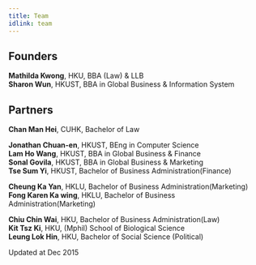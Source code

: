 ```yaml
---
title: Team
idlink: team
---
```

## Founders
**Mathilda Kwong**, HKU, BBA (Law) & LLB  
**Sharon Wun**, HKUST, BBA in Global Business & Information System

## Partners
**Chan Man Hei**, CUHK, Bachelor of Law

**Jonathan Chuan-en**, HKUST, BEng in Computer Science  
**Lam Ho Wang**, HKUST, BBA in Global Business & Finance  
**Sonal Govila**, HKUST, BBA in Global Business & Marketing  
**Tse Sum Yi**, HKUST, Bachelor of Business Administration(Finance)

**Cheung Ka Yan**, HKLU, Bachelor of Business Administration(Marketing)  
**Fong Karen Ka wing**, HKLU, Bachelor of Business Administration(Marketing)

**Chiu Chin Wai**, HKU, Bachelor of Business Administration(Law)  
**Kit Tsz Ki**, HKU, (Mphil) School of Biological Science  
**Leung Lok Hin**, HKU, Bachelor of Social Science (Political)

​Updated at Dec 2015
